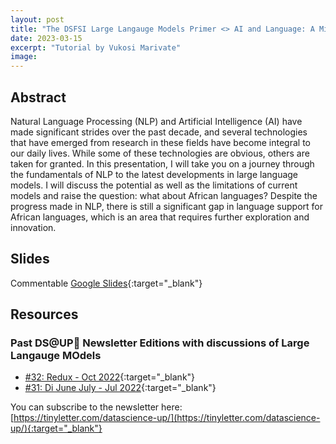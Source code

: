 ```yaml
---
layout: post
title: "The DSFSI Large Langauge Models Primer <> AI and Language: A Mirror to Ourselves - Understanding how we got to ChatGPT and what it actually means"
date: 2023-03-15
excerpt: "Tutorial by Vukosi Marivate"
image: 
---
```


## Abstract

Natural Language Processing (NLP) and Artificial Intelligence (AI) have made significant strides over the past decade, and several technologies that have emerged from research in these fields have become integral to our daily lives. While some of these technologies are obvious, others are taken for granted. In this presentation, I will take you on a journey through the fundamentals of NLP to the latest developments in large language models. I will discuss the potential as well as the limitations of current models and raise the question: what about African languages? Despite the progress made in NLP, there is still a significant gap in language support for African languages, which is an area that requires further exploration and innovation.

## Slides

Commentable [Google Slides](https://docs.google.com/presentation/d/1Ad3vv-5OIqJvaqdsEkx1e0mOSPXcRoZUZ1PwEB4-6iQ/edit?usp=sharing){:target="_blank"}

## Resources

### Past DS@UP🚀 Newsletter Editions with discussions of Large Langauge MOdels

* [#32: Redux - Oct 2022](https://tinyletter.com/datascience-up/letters/ds-up-32-redux){:target="_blank"}
* [#31: Di June July - Jul 2022](https://tinyletter.com/datascience-up/letters/ds-up-31-di-june-july){:target="_blank"}

You can subscribe to the newsletter here: [https://tinyletter.com/datascience-up/](https://tinyletter.com/datascience-up/){:target="_blank"}
